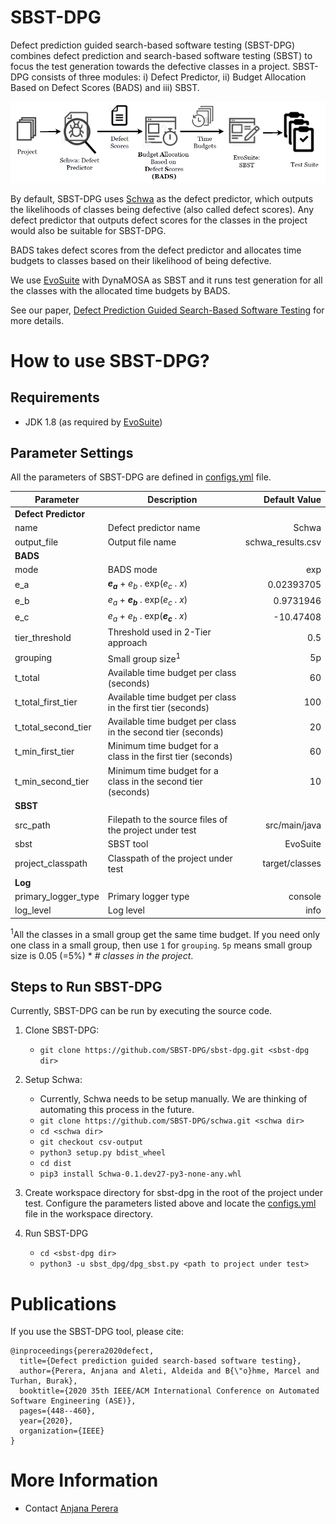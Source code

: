 # SBST-DPG
Defect prediction guided search-based software testing (SBST-DPG) combines defect prediction and search-based software testing (SBST) to focus the test generation towards the defective classes in a project. SBST-DPG consists of three modules: i) Defect Predictor, ii) Budget Allocation Based on Defect Scores (BADS) and iii) SBST.

<img src="figures/sbst-dpg.PNG" />

By default, SBST-DPG uses [Schwa](https://github.com/andrefreitas/schwa) as the defect predictor, which outputs the likelihoods of classes being defective (also called defect scores). 
Any defect predictor that outputs defect scores for the classes in the project would also be suitable for SBST-DPG.

BADS takes defect scores from the defect predictor and allocates time budgets to classes based on their likelihood of being defective.

We use [EvoSuite](https://github.com/EvoSuite/evosuite) with DynaMOSA as SBST and it runs test generation for all the classes with the allocated time budgets by BADS.

See our paper, [Defect Prediction Guided Search-Based Software Testing](https://anjana-perera.github.io/papers/ASE20_Defect.pdf) for more details.

# How to use SBST-DPG?

Requirements
------------
* JDK 1.8 (as required by [EvoSuite](https://github.com/EvoSuite/evosuite))

Parameter Settings
------------

All the parameters of SBST-DPG are defined in [configs.yml](https://github.com/SBST-DPG/sbst-dpg/blob/c0fe6730cb309f59db159adc961976328df7fefb/configs.yml) file.

| Parameter                 | Description                                      | Default Value  | 
|---------------------------|--------------------------------------------------|---------------:|
| **Defect Predictor**               |                          |            | 
| name | Defect predictor name |      Schwa       |
| output_file | Output file name | schwa_results.csv |
| **BADS** |  |   |
| mode | BADS mode | exp |
| e_a | ***e*<sub>*a*</sub>** + *e*<sub>*b*</sub> . exp(*e*<sub>*c*</sub> . *x*) | 0.02393705 |
| e_b | *e*<sub>*a*</sub> + ***e*<sub>*b*</sub>** . exp(*e*<sub>*c*</sub> . *x*) | 0.9731946 |
| e_c | *e*<sub>*a*</sub> + *e*<sub>*b*</sub> . exp(***e*<sub>*c*</sub>** . *x*) | -10.47408 |
| tier_threshold | Threshold used in 2-Tier approach | 0.5 |
| grouping | Small group size<sup>1</sup> | 5p |
| t_total | Available time budget per class (seconds) | 60 |
| t_total_first_tier | Available time budget per class in the first tier (seconds) | 100 |
| t_total_second_tier | Available time budget per class in the second tier (seconds) | 20 |
| t_min_first_tier | Minimum time budget for a class in the first tier (seconds) | 60 |
| t_min_second_tier | Minimum time budget for a class in the second tier (seconds) | 10 |
| **SBST** |  |   |
| src_path | Filepath to the source files of the project under test | src/main/java |
| sbst | SBST tool | EvoSuite |
| project_classpath | Classpath of the project under test | target/classes |
| **Log** |  |   |
| primary_logger_type | Primary logger type | console |
| log_level | Log level | info |

<sup>1</sup>All the classes in a small group get the same time budget. If you need only one class in a small group, then use `1` for `grouping`. `5p` means small group size is 0.05 (=5%) * *# classes in the project*.

Steps to Run SBST-DPG
------------

Currently, SBST-DPG can be run by executing the source code.

1. Clone SBST-DPG:

    - `git clone https://github.com/SBST-DPG/sbst-dpg.git <sbst-dpg dir>`

2. Setup Schwa:

    - Currently, Schwa needs to be setup manually. We are thinking of automating this process in the future.
    - `git clone https://github.com/SBST-DPG/schwa.git <schwa dir>`
    - `cd <schwa dir>`
    - `git checkout csv-output`
    - `python3 setup.py bdist_wheel`
    - `cd dist`
    - `pip3 install Schwa-0.1.dev27-py3-none-any.whl`

3. Create workspace directory for sbst-dpg in the root of the project under test. Configure the parameters listed above and locate the [configs.yml](https://github.com/SBST-DPG/sbst-dpg/blob/c0fe6730cb309f59db159adc961976328df7fefb/configs.yml) file in the workspace directory.

3. Run SBST-DPG

    - `cd <sbst-dpg dir>`
    - `python3 -u sbst_dpg/dpg_sbst.py <path to project under test>`

# Publications

If you use the SBST-DPG tool, please cite:

```
@inproceedings{perera2020defect,
  title={Defect prediction guided search-based software testing},
  author={Perera, Anjana and Aleti, Aldeida and B{\"o}hme, Marcel and Turhan, Burak},
  booktitle={2020 35th IEEE/ACM International Conference on Automated Software Engineering (ASE)},
  pages={448--460},
  year={2020},
  organization={IEEE}
}
```

# More Information

* Contact [Anjana Perera](https://anjana-perera.github.io/)
